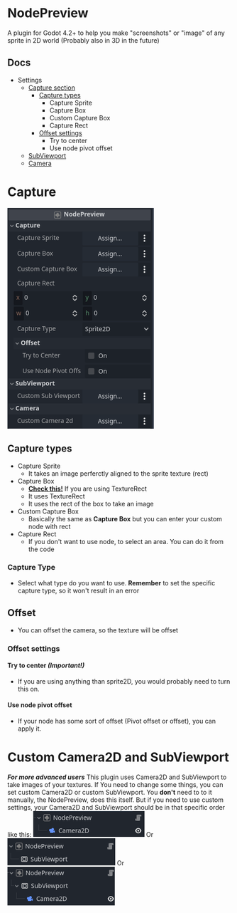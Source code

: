 # NodePreview
 A plugin for Godot 4.2+ to help you make "screenshots" or "image" of any sprite in 2D world
(Probably also in 3D in the future)

## Docs
- Settings
    - [Capture section](#Capture)
        - [Capture types](#Capture-types)
            - Capture Sprite
            - Capture Box
            - Custom Capture Box
            - Capture Rect
        - [Offset settings](#offset-settings)
            - Try to center
            - Use node pivot offset
    - [SubViewport](#custom-camera2d-and-subviewport)
    - [Camera](#custom-camera2d-and-subviewport)


# Capture
![NodePreview settings](docs_images/full_view.png)

## Capture types
- Capture Sprite
    - It takes an image perferctly aligned to the sprite texture (rect)
- Capture Box
    - [**Check this!**](#try-to-center-important) If you are using TextureRect
    - It uses TextureRect
    - It uses the rect of the box to take an image
- Custom Capture Box
    - Basically the same as **Capture Box** but you can enter your custom node with rect
- Capture Rect
    - If you don't want to use node, to select an area. You can do it from the code

### Capture Type
- Select what type do you want to use. **Remember** to set the specific capture type, so it won't result in an error

## Offset
- You can offset the camera, so the texture will be offset

### Offset settings

#### Try to center ***(Important!)***
- If you are using anything than sprite2D, you would probably need to turn this on.

#### Use node pivot offset
- If your node has some sort of offset (Pivot offset or offset), you can apply it.

# Custom Camera2D and SubViewport 
***For more advanced users***
This plugin uses Camera2D and SubViewport to take images of your textures. If
You need to change some things, you can set custom Camera2D or custom SubViewport. You **don't**
need to to it manually, the NodePreview, does this itself. But if you need to use custom settings,
your Camera2D and SubViewport should be in that specific order like this:
![](docs_images/only_camera.png)
Or
![](docs_images/only_subviewport.png)
Or
![](docs_images/both.png)